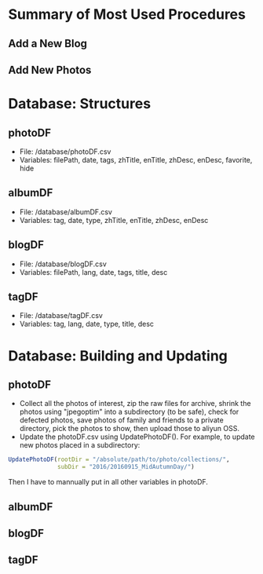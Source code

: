 # Summary of Most Used Procedures
## Add a New Blog
## Add New Photos

# Database: Structures
## photoDF
* File:
/database/photoDF.csv
* Variables:
filePath, date, tags,
zhTitle, enTitle, zhDesc, enDesc,
favorite, hide

## albumDF
* File:
/database/albumDF.csv
* Variables:
tag, date, type,
zhTitle, enTitle, zhDesc, enDesc

## blogDF
* File:
/database/blogDF.csv
* Variables:
filePath, lang, date, tags, title, desc


## tagDF
* File:
/database/tagDF.csv
* Variables:
tag, lang, date, type, title, desc

# Database: Building and Updating
## photoDF
* Collect all the photos of interest,
zip the raw files for archive,
shrink the photos using "jpegoptim" into a subdirectory (to be safe),
check for defected photos,
save photos of family and friends to a private directory,
pick the photos to show,
then upload those to aliyun OSS.
* Update the photoDF.csv using UpdatePhotoDF().
For example, to update new photos placed in a subdirectory:
```R
UpdatePhotoDF(rootDir = "/absolute/path/to/photo/collections/",
              subDir = "2016/20160915_MidAutumnDay/")
```
Then I have to mannually put in all other variables in photoDF.

## albumDF
## blogDF
## tagDF
